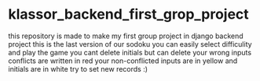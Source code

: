 # klassor_backend_first_grop_project
this repository is made to make my first group project in django backend project 
this is the last version of our sodoku you can easily select difficulity and play the game you cant delete initials but can delete your wrong inputs conflicts are written in red your non-conflicted inputs are in yellow and initials are in white try to set new records :)
